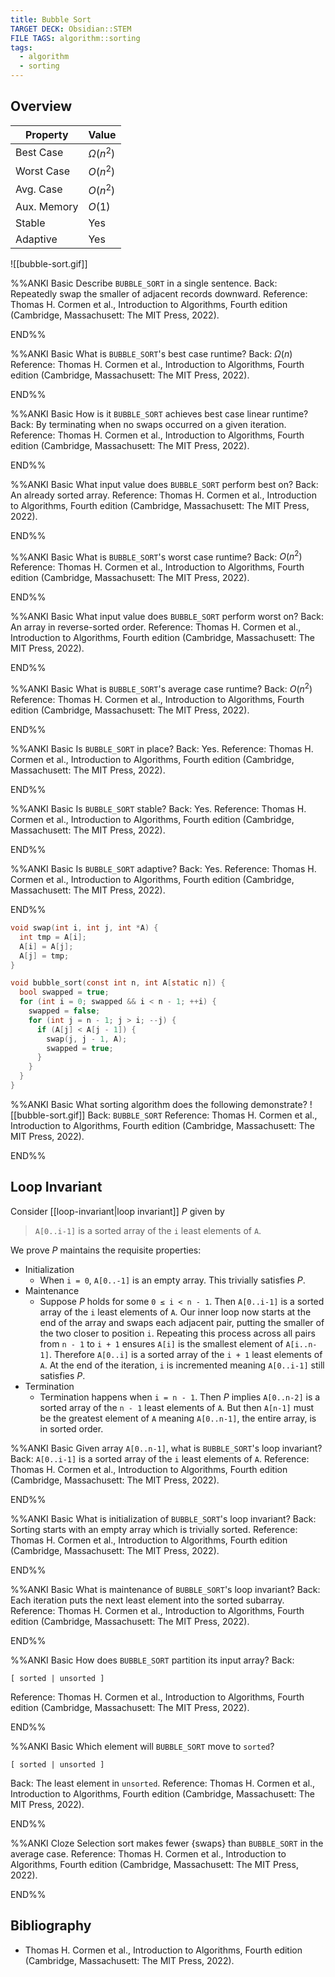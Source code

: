 ```yaml
---
title: Bubble Sort
TARGET DECK: Obsidian::STEM
FILE TAGS: algorithm::sorting
tags:
  - algorithm
  - sorting
---
```


## Overview

Property    | Value
----------- | --------
Best Case   | $\Omega(n^2)$
Worst Case  | $O(n^2)$
Avg. Case   | $O(n^2)$
Aux. Memory | $O(1)$
Stable      | Yes
Adaptive    | Yes

![[bubble-sort.gif]]

%%ANKI
Basic
Describe `BUBBLE_SORT` in a single sentence.
Back: Repeatedly swap the smaller of adjacent records downward.
Reference: Thomas H. Cormen et al., Introduction to Algorithms, Fourth edition (Cambridge, Massachusett: The MIT Press, 2022).
<!--ID: 1707589393196-->
END%%

%%ANKI
Basic
What is `BUBBLE_SORT`'s best case runtime?
Back: $\Omega(n)$
Reference: Thomas H. Cormen et al., Introduction to Algorithms, Fourth edition (Cambridge, Massachusett: The MIT Press, 2022).
<!--ID: 1707504634781-->
END%%

%%ANKI
Basic
How is it `BUBBLE_SORT` achieves best case linear runtime?
Back: By terminating when no swaps occurred on a given iteration.
Reference: Thomas H. Cormen et al., Introduction to Algorithms, Fourth edition (Cambridge, Massachusett: The MIT Press, 2022).
<!--ID: 1707504634782-->
END%%

%%ANKI
Basic
What input value does `BUBBLE_SORT` perform best on?
Back: An already sorted array.
Reference: Thomas H. Cormen et al., Introduction to Algorithms, Fourth edition (Cambridge, Massachusett: The MIT Press, 2022).
<!--ID: 1707504634784-->
END%%

%%ANKI
Basic
What is `BUBBLE_SORT`'s worst case runtime?
Back: $O(n^2)$
Reference: Thomas H. Cormen et al., Introduction to Algorithms, Fourth edition (Cambridge, Massachusett: The MIT Press, 2022).
<!--ID: 1707504634785-->
END%%

%%ANKI
Basic
What input value does `BUBBLE_SORT` perform worst on?
Back: An array in reverse-sorted order.
Reference: Thomas H. Cormen et al., Introduction to Algorithms, Fourth edition (Cambridge, Massachusett: The MIT Press, 2022).
<!--ID: 1707504634787-->
END%%

%%ANKI
Basic
What is `BUBBLE_SORT`'s average case runtime?
Back: $O(n^2)$
Reference: Thomas H. Cormen et al., Introduction to Algorithms, Fourth edition (Cambridge, Massachusett: The MIT Press, 2022).
<!--ID: 1707504634788-->
END%%

%%ANKI
Basic
Is `BUBBLE_SORT` in place?
Back: Yes.
Reference: Thomas H. Cormen et al., Introduction to Algorithms, Fourth edition (Cambridge, Massachusett: The MIT Press, 2022).
<!--ID: 1707504634789-->
END%%

%%ANKI
Basic
Is `BUBBLE_SORT` stable?
Back: Yes.
Reference: Thomas H. Cormen et al., Introduction to Algorithms, Fourth edition (Cambridge, Massachusett: The MIT Press, 2022).
<!--ID: 1707504634791-->
END%%

%%ANKI
Basic
Is `BUBBLE_SORT` adaptive?
Back: Yes.
Reference: Thomas H. Cormen et al., Introduction to Algorithms, Fourth edition (Cambridge, Massachusett: The MIT Press, 2022).
<!--ID: 1707504634792-->
END%%

```c
void swap(int i, int j, int *A) {
  int tmp = A[i];
  A[i] = A[j];
  A[j] = tmp;
}

void bubble_sort(const int n, int A[static n]) {
  bool swapped = true;
  for (int i = 0; swapped && i < n - 1; ++i) {
    swapped = false;
    for (int j = n - 1; j > i; --j) {
      if (A[j] < A[j - 1]) {
	    swap(j, j - 1, A);
	    swapped = true;
      }
    }
  }
}
```

%%ANKI
Basic
What sorting algorithm does the following demonstrate?
![[bubble-sort.gif]]
Back: `BUBBLE_SORT`
Reference: Thomas H. Cormen et al., Introduction to Algorithms, Fourth edition (Cambridge, Massachusett: The MIT Press, 2022).
<!--ID: 1707504634794-->
END%%

## Loop Invariant

Consider [[loop-invariant|loop invariant]] $P$ given by

> `A[0..i-1]` is a sorted array of the `i` least elements of `A`.

We prove $P$ maintains the requisite properties:

* Initialization
	* When `i = 0`, `A[0..-1]` is an empty array. This trivially satisfies $P$.
* Maintenance
	* Suppose $P$ holds for some `0 ≤ i < n - 1`. Then `A[0..i-1]` is a sorted array of the `i` least elements of `A`. Our inner loop now starts at the end of the array and swaps each adjacent pair, putting the smaller of the two closer to position `i`. Repeating this process across all pairs from `n - 1` to `i + 1` ensures `A[i]` is the smallest element of `A[i..n-1]`. Therefore `A[0..i]` is a sorted array of the `i + 1` least elements of `A`. At the end of the iteration, `i` is incremented meaning `A[0..i-1]` still satisfies $P$.
* Termination
	* Termination happens when `i = n - 1`. Then $P$ implies `A[0..n-2]` is a sorted array of the `n - 1` least elements of `A`. But then `A[n-1]` must be the greatest element of `A` meaning `A[0..n-1]`, the entire array, is in sorted order.

%%ANKI
Basic
Given array `A[0..n-1]`, what is `BUBBLE_SORT`'s loop invariant?
Back: `A[0..i-1]` is a sorted array of the `i` least elements of `A`.
Reference: Thomas H. Cormen et al., Introduction to Algorithms, Fourth edition (Cambridge, Massachusett: The MIT Press, 2022).
<!--ID: 1707504634796-->
END%%

%%ANKI
Basic
What is initialization of `BUBBLE_SORT`'s loop invariant?
Back: Sorting starts with an empty array which is trivially sorted.
Reference: Thomas H. Cormen et al., Introduction to Algorithms, Fourth edition (Cambridge, Massachusett: The MIT Press, 2022).
<!--ID: 1707504634797-->
END%%

%%ANKI
Basic
What is maintenance of `BUBBLE_SORT`'s loop invariant?
Back: Each iteration puts the next least element into the sorted subarray.
Reference: Thomas H. Cormen et al., Introduction to Algorithms, Fourth edition (Cambridge, Massachusett: The MIT Press, 2022).
<!--ID: 1707504634798-->
END%%

%%ANKI
Basic
How does `BUBBLE_SORT` partition its input array?
Back:
```
[ sorted | unsorted ]
```
Reference: Thomas H. Cormen et al., Introduction to Algorithms, Fourth edition (Cambridge, Massachusett: The MIT Press, 2022).
<!--ID: 1707504634800-->
END%%

%%ANKI
Basic
Which element will `BUBBLE_SORT` move to `sorted`?
```
[ sorted | unsorted ]
```
Back: The least element in `unsorted`.
Reference: Thomas H. Cormen et al., Introduction to Algorithms, Fourth edition (Cambridge, Massachusett: The MIT Press, 2022).
<!--ID: 1707504634801-->
END%%

%%ANKI
Cloze
Selection sort makes fewer {swaps} than `BUBBLE_SORT` in the average case.
Reference: Thomas H. Cormen et al., Introduction to Algorithms, Fourth edition (Cambridge, Massachusett: The MIT Press, 2022).
<!--ID: 1707504634803-->
END%%

## Bibliography

* Thomas H. Cormen et al., Introduction to Algorithms, Fourth edition (Cambridge, Massachusett: The MIT Press, 2022).
